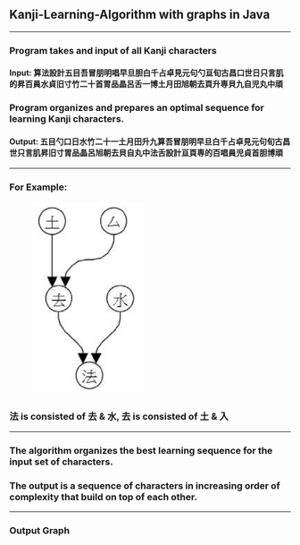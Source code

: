 ## Kanji-Learning-Algorithm with graphs in Java

---
### Program takes and input of all Kanji characters
#### Input: 算法設計五目吾冒朋明唱早旦胆白千占卓見元句勺亘旬古昌口世日只言肌的昇百員水貞旧寸竹二十首胃品晶呂舌一博土月田旭朝去頁升専貝九自児丸中頑

### Program organizes and prepares an optimal sequence for learning Kanji characters.
#### Output: 五目勺口日水竹二十一土月田升九算吾冒朋明早旦白千占卓見元句旬古昌世只言肌昇旧寸胃品晶呂旭朝去貝自丸中法舌設計亘頁専的百唱員児貞首胆博頑

---
### For Example:
<figure>
    <img width="200" src="./src/images/graphExample.png">
</figure>

### 法 is consisted of 去 & 水, 去 is consisted of 土 & 入 

---
### The algorithm organizes the best learning sequence for the input set of characters. 
### The output is a sequence of characters in increasing order of complexity that build on top of each other.

---
### Output Graph